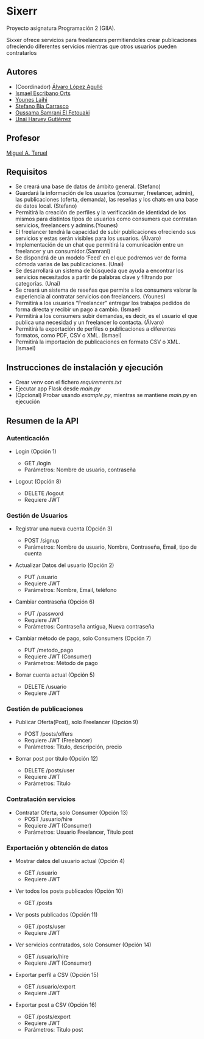 # Sixerr
[//]: # (Incluid aquí la descripción de vuestra aplicación. Por cierto, así se ponen comentarios en Markdown)
Proyecto asignatura Programación 2 (GIIA).

Sixxer ofrece servicios para freelancers permitiendoles crear publicaciones ofreciendo diferentes servicios mientras que otros usuarios pueden contratarlos


## Autores

* (Coordinador) [Álvaro López Agulló](https://github.com/alvarolopez6)
* [Ismael Escribano Orts](https://github.com/Ismael-Escribano)
* [Younes Laihi](https://github.com/youneslaihi744)
* [Stefano Bia Carrasco](https://github.com/Stefano-UA)
* [Oussama Samrani El Fetouaki](https://github.com/Samrani205)
* [Unai Harvey Gutiérrez](https://github.com/unaiua)

## Profesor
[//]: # (Dejad a quien corresponda)
[Miguel A. Teruel](https://github.com/materuel-ua)

## Requisitos
[//]: # (Indicad aquí los requisitos de vuestra aplicación, así como el alumno responsable de cada uno de ellos)
* Se creará una base de datos de ámbito general. (Stefano)
* Guardará la información de los usuarios (consumer, freelancer, admin), las publicaciones (oferta, demanda), las reseñas y los chats en una base de datos local. (Stefano)
* Permitirá la creación de perfiles y la verificación de identidad de los mismos para distintos tipos de usuarios como consumers que contratan servicios, freelancers y admins.(Younes)
* El freelancer tendrá la capacidad de subir publicaciones ofreciendo sus servicios y estas serán visibles para los usuarios. (Álvaro)
* Implementación de un chat que permitirá la comunicación entre un freelancer y un consumidor.(Samrani)
* Se dispondrá de un modelo ‘Feed’ en el que podremos ver de forma cómoda varias de las publicaciones. (Unai)
* Se desarrollará un sistema de búsqueda que ayuda a encontrar los servicios necesitados a partir de palabras clave y filtrando por categorías. (Unai)
* Se creará un sistema de reseñas que permite a los consumers valorar la experiencia al contratar servicios con freelancers. (Younes)
* Permitirá a los usuarios “Freelancer” entregar los trabajos pedidos de forma directa y recibir un pago a cambio. (Ismael)
* Permitirá a los consumers subir demandas, es decir, es el usuario el que publica una necesidad y un freelancer lo contacta. (Álvaro)
* Permitirá la exportación de perfiles o publicaciones a diferentes formatos, como PDF, CSV o XML. (Ismael)
* Permitirá la importación de publicaciones en formato CSV o XML. (Ismael)

## Instrucciones de instalación y ejecución
* Crear venv con el fichero _requirements.txt_
* Ejecutar app Flask desde _main.py_
* (Opcional) Probar usando _example.py_, mientras se mantiene _main.py_ en ejecución

## Resumen de la API

### Autenticación
* Login (Opción 1)
  * GET /login
  * Parámetros: Nombre de usuario, contraseña

* Logout (Opción 8)
  * DELETE /logout
  * Requiere JWT

### Gestión de Usuarios
* Registrar una nueva cuenta (Opción 3)
  * POST /signup
  * Parámetros: Nombre de usuario, Nombre, Contraseña, Email, tipo de cuenta

* Actualizar Datos del usuario (Opción 2)
  * PUT /usuario
  * Requiere JWT
  * Parámetros: Nombre, Email, teléfono

* Cambiar contraseña (Opción 6)
  * PUT /password
  * Requiere JWT
  * Parámetros: Contraseña antigua, Nueva contraseña

* Cambiar método de pago, solo Consumers (Opción 7)
  * PUT /metodo_pago
  * Requiere JWT (Consumer)
  * Parámetros: Método de pago

* Borrar cuenta actual (Opción 5)
  * DELETE /usuario
  * Requiere JWT

### Gestión de publicaciones
* Publicar Oferta(Post), solo Freelancer (Opción 9)
  * POST /posts/offers
  * Requiere JWT (Freelancer)
  * Parámetros: Titulo, descripción, precio

* Borrar post por título (Opción 12)
  * DELETE /posts/user
  * Requiere JWT
  * Parámetros: Titulo

### Contratación servicios
* Contratar Oferta, solo Consumer (Opción 13)
  * POST /usuario/hire
  * Requiere JWT (Consumer)
  * Parámetros: Usuario Freelancer, Titulo post

### Exportación y obtención de datos
* Mostrar datos del usuario actual (Opción 4)
  * GET /usuario
  * Requiere JWT

* Ver todos los posts publicados (Opción 10)
  * GET /posts

* Ver posts publicados (Opción 11)
  * GET /posts/user
  * Requiere JWT

* Ver servicios contratados, solo Consumer (Opción 14)
  * GET /usuario/hire
  * Requiere JWT (Consumer)

* Exportar perfil a CSV (Opción 15)
  * GET /usuario/export
  * Requiere JWT

* Exportar post a CSV (Opción 16)
  * GET /posts/export
  * Requiere JWT
  * Parámetros: Titulo post